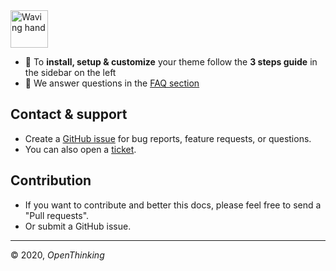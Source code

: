 <img src="https://emojipedia-us.s3.dualstack.us-west-1.amazonaws.com/thumbs/240/apple/237/waving-hand-sign_1f44b.png" width=60 alt="Waving hand">

- 🚀 To __install, setup & customize__ your theme follow the __3 steps guide__ in the sidebar on the left
- 🎯 We answer questions in the [FAQ section](#faq)

## Contact & support

- Create a [GitHub issue](https://github.com/openxthinking/master-docs/issues) for bug reports, feature requests, or questions.
- You can also open a [ticket](https://----.com/contact).

## Contribution

- If you want to contribute and better this docs, please feel free to send a "Pull requests".
- Or submit a GitHub issue.

---
&copy; 2020, _OpenThinking_
